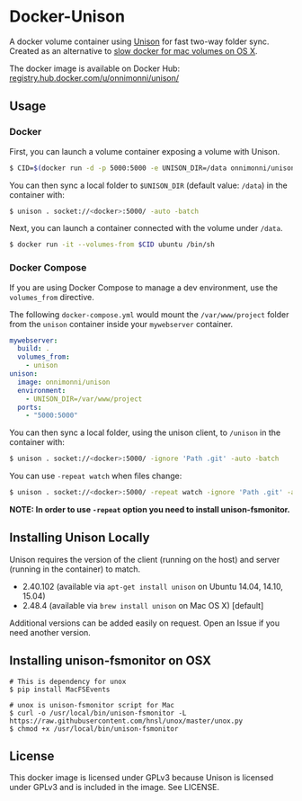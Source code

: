 # Docker-Unison
A docker volume container using [Unison](http://www.cis.upenn.edu/~bcpierce/unison/) for fast two-way folder sync. Created as an alternative to [slow docker for mac volumes on OS X](https://forums.docker.com/t/file-access-in-mounted-volumes-extremely-slow-cpu-bound/8076).

The docker image is available on Docker Hub:
[registry.hub.docker.com/u/onnimonni/unison/](https://registry.hub.docker.com/u/onnimonni/unison/)

## Usage

### Docker

First, you can launch a volume container exposing a volume with Unison.

```bash
$ CID=$(docker run -d -p 5000:5000 -e UNISON_DIR=/data onnimonni/unison)
```

You can then sync a local folder to `$UNISON_DIR` (default value: `/data`) in the container with:

```bash
$ unison . socket://<docker>:5000/ -auto -batch
```

Next, you can launch a container connected with the volume under `/data`.

```bash
$ docker run -it --volumes-from $CID ubuntu /bin/sh
```

### Docker Compose

If you are using Docker Compose to manage a dev environment, use the `volumes_from` directive.

The following `docker-compose.yml` would mount the `/var/www/project` folder from the `unison` container inside your `mywebserver` container.

```yaml
mywebserver:
  build: .
  volumes_from:
    - unison
unison:
  image: onnimonni/unison
  environment:
    - UNISON_DIR=/var/www/project
  ports:
    - "5000:5000"
```

You can then sync a local folder, using the unison client, to `/unison` in the container with:

```bash
$ unison . socket://<docker>:5000/ -ignore 'Path .git' -auto -batch
```

You can use `-repeat watch` when files change:

```bash
$ unison . socket://<docker>:5000/ -repeat watch -ignore 'Path .git' -auto -batch
```

**NOTE: In order to use `-repeat` option you need to install unison-fsmonitor.**

## Installing Unison Locally
Unison requires the version of the client (running on the host) and server (running in the container) to match.

* 2.40.102 (available via `apt-get install unison` on Ubuntu 14.04, 14.10, 15.04)
* 2.48.4 (available via `brew install unison` on Mac OS X) [default]

Additional versions can be added easily on request. Open an Issue if you need another version.

## Installing unison-fsmonitor on OSX
```
# This is dependency for unox
$ pip install MacFSEvents

# unox is unison-fsmonitor script for Mac
$ curl -o /usr/local/bin/unison-fsmonitor -L https://raw.githubusercontent.com/hnsl/unox/master/unox.py
$ chmod +x /usr/local/bin/unison-fsmonitor
```

## License
This docker image is licensed under GPLv3 because Unison is licensed under GPLv3 and is included in the image. See LICENSE.
